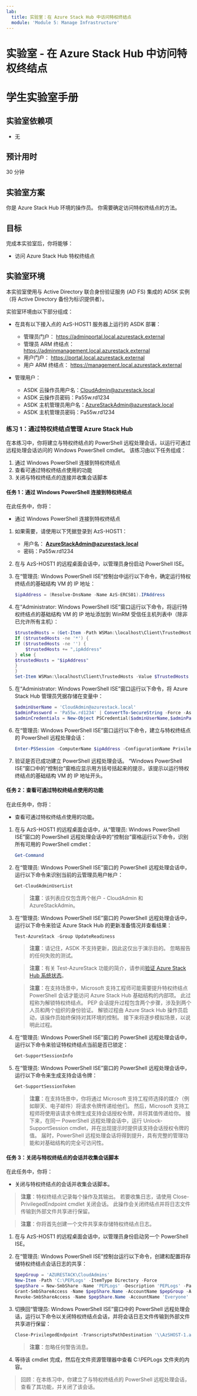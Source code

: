 ```yaml
---
lab:
  title: 实验室：在 Azure Stack Hub 中访问特权终结点
  module: 'Module 5: Manage Infrastructure'
---
```


# <a name="lab---access-the-privileged-endpoint-in-azure-stack-hub"></a>实验室 - 在 Azure Stack Hub 中访问特权终结点
# <a name="student-lab-manual"></a>学生实验室手册

## <a name="lab-dependencies"></a>实验室依赖项

- 无

## <a name="estimated-time"></a>预计用时

30 分钟

## <a name="lab-scenario"></a>实验室方案

你是 Azure Stack Hub 环境的操作员。 你需要确定访问特权终结点的方法。

## <a name="objectives"></a>目标

完成本实验室后，你将能够：

- 访问 Azure Stack Hub 特权终结点 

## <a name="lab-environment"></a>实验室环境 

本实验室使用与 Active Directory 联合身份验证服务 (AD FS) 集成的 ADSK 实例（将 Active Directory 备份为标识提供者）。 

实验室环境由以下部分组成：

- 在具有以下接入点的 AzS-HOST1 服务器上运行的 ASDK 部署：

  - 管理员门户： https://adminportal.local.azurestack.external
  - 管理员 ARM 终结点： https://adminmanagement.local.azurestack.external
  - 用户门户： https://portal.local.azurestack.external
  - 用户 ARM 终结点： https://management.local.azurestack.external

- 管理用户：

  - ASDK 云操作员用户名：CloudAdmin@azurestack.local
  - ASDK 云操作员密码：Pa55w.rd1234
  - ASDK 主机管理员用户名：AzureStackAdmin@azurestack.local
  - ASDK 主机管理员密码：Pa55w.rd1234


### <a name="exercise-1-manage-azure-stack-hub-via-the-privileged-endpoint"></a>练习 1：通过特权终结点管理 Azure Stack Hub

在本练习中，你将建立与特权终结点的 PowerShell 远程处理会话，以运行可通过远程处理会话访问的 Windows PowerShell cmdlet。 该练习由以下任务组成：

1. 通过 Windows PowerShell 连接到特权终结点
1. 查看可通过特权终结点使用的功能
1. 关闭与特权终结点的连接并收集会话脚本

#### <a name="task-1-connect-to-the-privileged-endpoint-via-windows-powershell"></a>任务 1：通过 Windows PowerShell 连接到特权终结点

在此任务中，你将：

- 通过 Windows PowerShell 连接到特权终结点

1. 如果需要，请使用以下凭据登录到 AzS-HOST1：

    - 用户名： **AzureStackAdmin@azurestack.local**
    - 密码：Pa55w.rd1234

1. 在与 AzS-HOST1 的远程桌面会话中，以管理员身份启动 PowerShell ISE。
1. 在“管理员: Windows PowerShell ISE”控制台中运行以下命令，确定运行特权终结点的基础结构 VM 的 IP 地址： 

    ```powershell
    $ipAddress = (Resolve-DnsName -Name AzS-ERCS01).IPAddress
    ```

1. 在“Administrator: Windows PowerShell ISE”窗口运行以下命令，将运行特权终结点的基础结构 VM 的 IP 地址添加到 WinRM 受信任主机列表中（除非已允许所有主机）：

    ```powershell
    $trustedHosts = (Get-Item -Path WSMan:\localhost\Client\TrustedHosts).Value
    If ($trustedHosts -ne '*') {
    If ($trustedHosts -ne '') {
        $trustedHosts += ",ipAddress"
    } else {
    $trustedHosts = "$ipAddress"
    }
    }
    Set-Item WSMan:\localhost\Client\TrustedHosts -Value $TrustedHosts -Force
    ```

1. 在“Administrator: Windows PowerShell ISE”窗口运行以下命令，将 Azure Stack Hub 管理员凭据存储在变量中：

    ```powershell
    $adminUserName = 'CloudAdmin@azurestack.local'
    $adminPassword = 'Pa55w.rd1234' | ConvertTo-SecureString -Force -AsPlainText
    $adminCredentials = New-Object PSCredential($adminUserName,$adminPassword)
    ```

1. 在“管理员: Windows PowerShell ISE”窗口运行以下命令，建立与特权终结点的 PowerShell 远程处理会话：

    ```powershell
    Enter-PSSession -ComputerName $ipAddress -ConfigurationName PrivilegedEndpoint -Credential $adminCredentials
    ```

1. 验证是否已成功建立 PowerShell 远程处理会话。 “Windows PowerShell ISE”窗口中的“控制台”窗格应显示用方括号括起来的提示，该提示以运行特权终结点的基础结构 VM 的 IP 地址开头。


#### <a name="task-2-review-the-functionality-available-via-the-privileged-endpoint"></a>任务 2：查看可通过特权终结点使用的功能

在此任务中，你将：

- 查看可通过特权终结点使用的功能。

1. 在与 AzS-HOST1 的远程桌面会话中，从“管理员: Windows PowerShell ISE”窗口的 PowerShell 远程处理会话中的“控制台”窗格运行以下命令，识别所有可用的 PowerShell cmdlet：

    ```powershell
    Get-Command
    ```

1. 在“管理员: Windows PowerShell ISE”窗口的 PowerShell 远程处理会话中，运行以下命令来识别当前的云管理员用户帐户：

    ```powershell
    Get-CloudAdminUserList
    ```

    >**注意**：该列表应仅包含两个帐户 - CloudAdmin 和 AzureStackAdmin。

1. 在“管理员: Windows PowerShell ISE”窗口的 PowerShell 远程处理会话中，运行以下命令来验证 Azure Stack Hub 的更新准备情况并查看结果：

    ```powershell
    Test-AzureStack -Group UpdateReadiness 
    ```
    >**注意**：请记住，ASDK 不支持更新，因此这仅出于演示目的。 忽略报告的任何失败的测试。

    >**注意**：有关 Test-AzureStack 功能的简介，请参阅[验证 Azure Stack Hub 系统状态](https://docs.microsoft.com/en-us/azure-stack/operator/azure-stack-diagnostic-test?view=azs-2008)。

    >**注意**：在支持场景中，Microsoft 支持工程师可能需要提升特权终结点 PowerShell 会话才能访问 Azure Stack Hub 基础结构的内部项。 此过程称为解锁特权终结点。 PEP 会话提升过程包含两个步骤，涉及到两个人员和两个组织的身份验证。 解锁过程由 Azure Stack Hub 操作员启动，该操作员始终保持对其环境的控制。 接下来将逐步模拟场景，以说明此过程。

1. 在“管理员: Windows PowerShell ISE”窗口的 PowerShell 远程处理会话中，运行以下命令来验证特权终结点当前是否已锁定：

    ```powershell
    Get-SupportSessionInfo
    ```

1. 在“管理员: Windows PowerShell ISE”窗口的 PowerShell 远程处理会话中，运行以下命令来生成支持会话令牌：

    ```powershell
    Get-SupportSessionToken
    ```

    >**注意**：在支持场景中，你将通过 Microsoft 支持工程师选择的媒介（例如聊天、电子邮件）将请求令牌传递给他们。 然后，Microsoft 支持工程师将使用该请求令牌生成支持会话授权令牌，并将其值传递给你。 接下来，在同一 PowerShell 远程处理会话中，运行 Unlock-SupportSession cmdlet，并在出现提示时提供该支持会话授权令牌的值。 届时，PowerShell 远程处理会话将得到提升，具有完整的管理功能和对基础结构的完全可访问性。


#### <a name="task-3-close-the-session-to-the-privilege-endpoints-and-collect-the-session-transcript"></a>任务 3：关闭与特权终结点的会话并收集会话脚本

在此任务中，你将：

- 关闭与特权终结点的会话并收集会话脚本。

>**注意**：特权终结点记录每个操作及其输出。 若要收集日志，请使用 Close-PrivilegedEndpoint cmdlet 关闭会话。 此操作会关闭终结点并将日志文件传输到外部文件共享进行保留。

>**注意**：你将首先创建一个文件共享来存储特权终结点日志。

1. 在与 AzS-HOST1 的远程桌面会话中，以管理员身份启动另一个 PowerShell ISE。
1. 在“管理员: Windows PowerShell ISE”控制台运行以下命令，创建和配置将存储特权终结点会话日志的共享：

    ```powershell
    $pepGroup = 'AZURESTACK\CloudAdmins'
    New-Item -Path 'C:\PEPLogs' -ItemType Directory -Force
    $pepShare = New-SmbShare -Name 'PEPLogs' -Description 'PEPLogs' -Path 'C:\PEPLogs'
    Grant-SmbShareAccess -Name $pepShare.Name -AccountName $pepGroup -AccessRight Full -Force
    Revoke-SmbShareAccess -Name $pepShare.Name -AccountName 'Everyone' -Force
    ```

1. 切换回“管理员: Windows PowerShell ISE”窗口中的 PowerShell 远程处理会话，运行以下命令以关闭特权终结点会话，并将会话日志文件传输到外部文件共享进行保留：

    ```powershell
    Close-PrivilegedEndpoint -TranscriptsPathDestination '\\AzSHOST-1.azurestack.local\PEPLogs' -Credential $using:adminCredentials
    ```

    >**注意**：忽略任何警告消息。

1. 等待该 cmdlet 完成，然后在文件资源管理器中查看 C:\\PEPLogs 文件夹的内容。 

>回顾：在本练习中，你建立了与特权终结点的 PowerShell 远程处理会话，查看了其功能，并关闭了该会话。